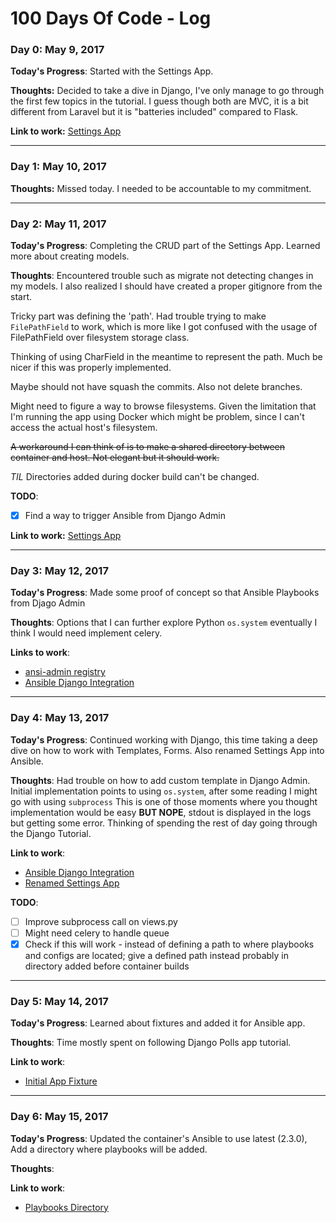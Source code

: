 # 100 Days Of Code - Log


### Day 0: May 9, 2017

**Today's Progress**: Started with the Settings App.

**Thoughts:** Decided to take a dive in Django, I've only manage to go through the first few topics in the tutorial. I guess though both are MVC, it is a bit different from Laravel but it is "batteries included" compared to Flask.

**Link to work:** [Settings App](https://github.com/lozadaOmr/ansi-admin/tree/feature/settings-app)

---
### Day 1: May 10, 2017

**Thoughts:** Missed today. I needed to be accountable to my commitment.

---
### Day 2: May 11, 2017

**Today's Progress**: Completing the CRUD part of the Settings App.
Learned more about creating models.

**Thoughts**: Encountered trouble such as migrate not detecting changes in my models.
I also realized I should have created a proper gitignore from the start.

Tricky part was defining the 'path'.
Had trouble trying to make `FilePathField` to work,
which is more like I got confused with the usage of FilePathField over filesystem
storage class.

Thinking of using CharField in the meantime to represent the path.
Much be nicer if this was properly implemented.

Maybe should not have squash the commits. Also not delete branches.

Might need to figure a way to browse filesystems. Given the limitation
that I'm running the app using Docker which might be problem, since I can't access
the actual host's filesystem.

~~A workaround I can think of is to make a  shared
directory between container and host. Not elegant but it should work.~~

*TIL* Directories added during docker build can't be changed.

**TODO**:

- [x] Find a way to trigger Ansible from Django Admin


**Link to work:** [Settings App](https://github.com/lozadaOmr/ansi-admin/pull/1)

---
### Day 3: May 12, 2017

**Today's Progress**: Made some proof of concept so that Ansible Playbooks 
from Djago Admin

**Thoughts**: Options that I can further explore Python `os.system` eventually
I think I would need implement celery.

**Links to work**: 

* [ansi-admin registry](https://hub.docker.com/r/lozadaomr/ansi-admin/tags/)
* [Ansible Django Integration](https://github.com/lozadaOmr/ansi-admin/tree/feature/django-ansible-integration)

---
### Day 4: May 13, 2017

**Today's Progress**: Continued working with Django, this time taking a deep dive
on how to work with Templates, Forms. Also renamed Settings App into Ansible.


**Thoughts**: Had trouble on how to add custom template in Django Admin.
Initial implementation points to using `os.system`, after some reading I might
go with using `subprocess`
This is one of those moments where you thought implementation would be easy
**BUT NOPE**, stdout is displayed in the logs but getting some error.
Thinking of spending the rest of day going through the Django Tutorial.

**Link to work**:

* [Ansible Django Integration](https://github.com/lozadaOmr/ansi-admin/tree/feature/django-ansible-integration)
* [Renamed Settings App](https://github.com/lozadaOmr/ansi-admin/pull/3)

**TODO**:

- [ ] Improve subprocess call on views.py
- [ ] Might need celery to handle queue
- [x] Check if this will work - instead of defining a path to where playbooks and configs
are located; give a defined path instead probably in directory added before container
builds

___
### Day 5: May 14, 2017

**Today's Progress**: Learned about fixtures and added it for Ansible app.

**Thoughts**: Time mostly spent on following Django Polls app tutorial.

**Link to work**:

* [Initial App Fixture](https://github.com/lozadaOmr/ansi-admin/pull/4)

___
### Day 6: May 15, 2017

**Today's Progress**: Updated the container's Ansible to use latest (2.3.0),
Add a directory where playbooks will be added.

**Thoughts**:

**Link to work**:

* [Playbooks Directory](https://github.com/lozadaOmr/ansi-admin/pull/5)
